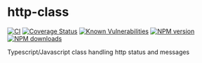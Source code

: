 # http-class

[![CI](https://github.com/GiovanniCardamone/http-class/actions/workflows/npm-ci.yml/badge.svg)](https://github.com/GiovanniCardamone/http-class/actions/workflows/npm-ci.yml)
[![Coverage Status](https://coveralls.io/repos/github/GiovanniCardamone/http-class/badge.svg?branch=main)](https://coveralls.io/github/GiovanniCardamone/http-class?branch=main)
[![Known Vulnerabilities](https://snyk.io/test/github/GiovanniCardamone/http-class/badge.svg)](https://snyk.io/test/github/fastify/fastify)
[![NPM version](https://img.shields.io/npm/v/http-class.svg?style=plastic)](https://www.npmjs.com/package/http-class)
[![NPM downloads](https://img.shields.io/npm/dm/http-class.svg?style=plastic)](https://www.npmjs.com/package/http-class)

Typescript/Javascript class handling http status and messages
